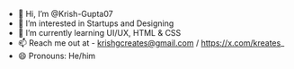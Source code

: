 - 👋 Hi, I’m @Krish-Gupta07
- 👀 I’m interested in Startups and Designing
- 🌱 I’m currently learning UI/UX, HTML & CSS
- 📫 Reach me out at - krishgcreates@gmail.com / https://x.com/kreates_
- 😄 Pronouns: He/him


<!---
Krish-Gupta07/Krish-Gupta07 is a ✨ special ✨ repository because its `README.md` (this file) appears on your GitHub profile.
You can click the Preview link to take a look at your changes.
--->
